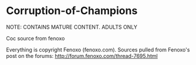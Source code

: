 Corruption-of-Champions
=======================

NOTE: CONTAINS MATURE CONTENT. ADULTS ONLY

Coc source from fenoxo

Everything is copyright Fenoxo (fenoxo.com).
Sources pulled from Fenoxo's post on the forums:
http://forum.fenoxo.com/thread-7695.html
